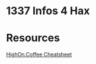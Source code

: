 # 1337 Infos 4 Hax

# Resources

[HighOn.Coffee Cheatsheet](https://highon.coffee/blog/penetration-testing-tools-cheat-sheet/)
